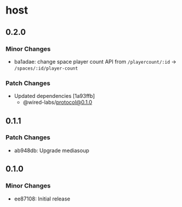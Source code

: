 # host

## 0.2.0

### Minor Changes

- ba1adae: change space player count API from `/playercount/:id` -> `/spaces/:id/player-count`

### Patch Changes

- Updated dependencies [1a93ffb]
  - @wired-labs/protocol@0.1.0

## 0.1.1

### Patch Changes

- ab948db: Upgrade mediasoup

## 0.1.0

### Minor Changes

- ee87108: Initial release

